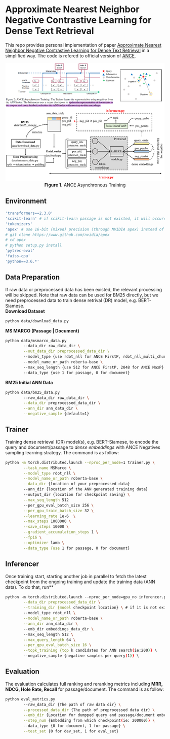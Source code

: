 # Approximate Nearest Neighbor Negative Contrastive Learning for Dense Text Retrieval

This repo provides personal implementation of paper [Approximate Nearest Neighbor Negative Contrastive Learning for Dense Text Retrieval](https://arxiv.org/pdf/2007.00808.pdf) in a simplified way. The code is refered to official version of [ANCE](https://github.com/microsoft/ANCE).

<p align="center">
  <img src="data/ance.png" alt="ANCE" width="700">
  <br>
  <b>Figure 1.</b> ANCE Asynchronous Training
</p>
<!-- The architecture of data is as follows:
```bash
ANCE
|--data
    |--MSMARCO
        |--doc        # raw data
        |--passage    # raw data
        |--ann_data_* # preprocessed data (*_split* files have been removed)
``` -->

## Environment
```bash
'transformers==2.3.0' 
'scikit-learn' # if scikit-learn passage is not existed, it will occurs the bug of "ImportError: from transformers import glue_compute_metrics"
'tokenizers'
'apex' # use 16-bit (mixed) precision (through NVIDIA apex) instead of 32-bit
# git clone https://www.github.com/nvidia/apex
# cd apex
# python setup.py install
'pytrec-eval'
'faiss-cpu'
'python==3.6.*'
```
## Data Preparation
If raw data or preprocessed data has been existed, the relevant processing will be skipped. Note that raw data can be used for BM25 directly, but we need preprocessed data to train dense retrival (DR) model, e.g. BERT-Siamese.  
**Download Dataset**
```bash
python data/download_data.py
```

**MS MARCO (Passage | Document)**
```bash
python data/msmarco_data.py 
        --data_dir raw_data_dir \
        --out_data_dir preprocessed_data_dir \ 
        --model_type {use rdot_nll for ANCE FirstP, rdot_nll_multi_chunk for ANCE MaxP} \ 
        --model_name_or_path roberta-base \ 
        --max_seq_length {use 512 for ANCE FirstP, 2048 for ANCE MaxP} \ 
        --data_type {use 1 for passage, 0 for document}
```

**BM25 Initial ANN Data**
```bash
python data/bm25_data.py
        --raw_data_dir raw_data_dir \
        --data_dir preprocessed_data_dir \
        --ann_dir ann_data_dir \
        --negative_sample {default=1}
```
## Trainer
Training dense retrieval (DR) model(s), e.g. BERT-Siamese, to encode the query and document/passage to *dense embeddings* with ANCE Negatives sampling learning strategy. The command is as follow:
```bash
python -m torch.distributed.launch --nproc_per_node=1 trainer.py \
        --task_name MSMarco \
        --model_type rdot_nll \
        --model_name_or_path roberta-base \
        --data_dir {location of your preprocessed data}  
        --ann_dir {location of the ANN generated training data}
        --output_dir {location for checkpoint saving} \
        --max_seq_length 512 
        --per_gpu_eval_batch_size 256 \
        --per_gpu_train_batch_size 32 \
        --learning_rate 1e-6  \
        --max_steps 1000000 \
        --save_steps 10000 \
        --gradient_accumulation_steps 1 \
        --fp16 \
        --optimizer lamb \
        --data_type {use 1 for passage, 0 for document}
```
## Inferencer
Once training start, starting another job in parallel to fetch the latest checkpoint from the ongoing training and update the training data (ANN data). To do that, run**
```bash
python -m torch.distributed.launch --nproc_per_node=gpu_no inferencer.py \
        --data_dir preprocessed_data_dir \
        --training_dir {model checkpoint location} \ # if it is not existed, it will be pretrained checkpoint location automatically. 
        --model_type rdot_nll \
        --model_name_or_path roberta-base \
        --ann_dir ann_data_dir \ 
        --emb_dir embeddings_data_dir \ 
        --max_seq_length 512 \
        --max_query_length 64 \
        --per_gpu_eval_batch_size 16 \
        --topk_training {top k candidates for ANN search(ie:200)} \ 
        --negative_sample {negative samples per query(1)} \ 
```

## Evaluation
The evaluation calculates full ranking and reranking metrics including **MRR, NDCG, Hole Rate, Recall** for passage/document. The command is as follow:
```bash  
python eval_metrics.py      
        --raw_data_dir {The path of raw data dir} \
        --processed_data_dir {The path of preprocessed data dir} \
        --emb_dir {Location for dumpped query and passage/document embeddings which is output_dir} \
        --step_num {Embedding from which checkpoint(ie: 200000)} \
        --data_type {0 for document, 1 for passage} \
        --test_set {0 for dev_set, 1 for eval_set}
```